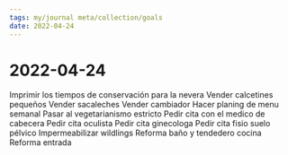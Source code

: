 ```yaml
---
tags: my/journal meta/collection/goals
date: 2022-04-24
---
```


# 2022-04-24
Imprimir los tiempos de conservación para la nevera
Vender calcetines pequeños
Vender sacaleches
Vender cambiador
Hacer planing de menu semanal
Pasar al vegetarianismo estricto
Pedir cita con el medico de cabecera
Pedir cita oculista
Pedir cita ginecologa
Pedir cita fisio suelo pélvico 
Impermeabilizar wildlings
Reforma baño y tendedero cocina
Reforma entrada
